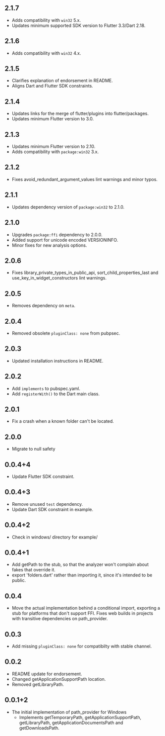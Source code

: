 ## 2.1.7

- Adds compatibility with `win32` 5.x.
- Updates minimum supported SDK version to Flutter 3.3/Dart 2.18.

## 2.1.6

- Adds compatibility with `win32` 4.x.

## 2.1.5

- Clarifies explanation of endorsement in README.
- Aligns Dart and Flutter SDK constraints.

## 2.1.4

- Updates links for the merge of flutter/plugins into flutter/packages.
- Updates minimum Flutter version to 3.0.

## 2.1.3

- Updates minimum Flutter version to 2.10.
- Adds compatibility with `package:win32` 3.x.

## 2.1.2

- Fixes avoid_redundant_argument_values lint warnings and minor typos.

## 2.1.1

- Updates dependency version of `package:win32` to 2.1.0.

## 2.1.0

- Upgrades `package:ffi` dependency to 2.0.0.
- Added support for unicode encoded VERSIONINFO.
- Minor fixes for new analysis options.

## 2.0.6

- Fixes library_private_types_in_public_api, sort_child_properties_last and use_key_in_widget_constructors
  lint warnings.

## 2.0.5

- Removes dependency on `meta`.

## 2.0.4

- Removed obsolete `pluginClass: none` from pubpsec.

## 2.0.3

- Updated installation instructions in README.

## 2.0.2

- Add `implements` to pubspec.yaml.
- Add `registerWith()` to the Dart main class.

## 2.0.1

- Fix a crash when a known folder can't be located.

## 2.0.0

- Migrate to null safety

## 0.0.4+4

- Update Flutter SDK constraint.

## 0.0.4+3

- Remove unused `test` dependency.
- Update Dart SDK constraint in example.

## 0.0.4+2

- Check in windows/ directory for example/

## 0.0.4+1

- Add getPath to the stub, so that the analyzer won't complain about
  fakes that override it.
- export 'folders.dart' rather than importing it, since it's intended to be
  public.

## 0.0.4

- Move the actual implementation behind a conditional import, exporting
  a stub for platforms that don't support FFI. Fixes web builds in
  projects with transitive dependencies on path_provider.

## 0.0.3

- Add missing `pluginClass: none` for compatibilty with stable channel.

## 0.0.2

- README update for endorsement.
- Changed getApplicationSupportPath location.
- Removed getLibraryPath.

## 0.0.1+2

- The initial implementation of path_provider for Windows
  - Implements getTemporaryPath, getApplicationSupportPath, getLibraryPath,
    getApplicationDocumentsPath and getDownloadsPath.

